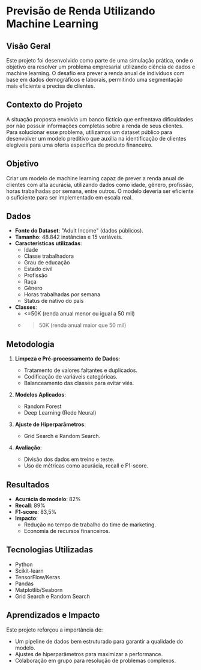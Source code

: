 # Previsão de Renda Utilizando Machine Learning

## Visão Geral

Este projeto foi desenvolvido como parte de uma simulação prática, onde o objetivo era resolver um problema empresarial utilizando ciência de dados e machine learning. O desafio era prever a renda anual de indivíduos com base em dados demográficos e laborais, permitindo uma segmentação mais eficiente e precisa de clientes.

## Contexto do Projeto

A situação proposta envolvia um banco fictício que enfrentava dificuldades por não possuir informações completas sobre a renda de seus clientes. Para solucionar esse problema, utilizamos um dataset público para desenvolver um modelo preditivo que auxilia na identificação de clientes elegíveis para uma oferta específica de produto financeiro.

## Objetivo

Criar um modelo de machine learning capaz de prever a renda anual de clientes com alta acurácia, utilizando dados como idade, gênero, profissão, horas trabalhadas por semana, entre outros. O modelo deveria ser eficiente o suficiente para ser implementado em escala real.

## Dados

- **Fonte do Dataset**: "Adult Income" (dados públicos).
- **Tamanho**: 48.842 instâncias e 15 variáveis.
- **Características utilizadas**:
  - Idade
  - Classe trabalhadora
  - Grau de educação
  - Estado civil
  - Profissão
  - Raça
  - Gênero
  - Horas trabalhadas por semana
  - Status de nativo do país
- **Classes**:
  - <=50K (renda anual menor ou igual a 50 mil)
  - >50K (renda anual maior que 50 mil)

## Metodologia

1. **Limpeza e Pré-processamento de Dados**:
   - Tratamento de valores faltantes e duplicados.
   - Codificação de variáveis categóricas.
   - Balanceamento das classes para evitar viés.

2. **Modelos Aplicados**:
   - Random Forest
   - Deep Learning (Rede Neural)

3. **Ajuste de Hiperparâmetros**:
   - Grid Search e Random Search.

4. **Avaliação**:
   - Divisão dos dados em treino e teste.
   - Uso de métricas como acurácia, recall e F1-score.

## Resultados

- **Acurácia do modelo**: 82%
- **Recall**: 89%
- **F1-score**: 83,5%
- **Impacto**:
  - Redução no tempo de trabalho do time de marketing.
  - Economia de recursos financeiros.

## Tecnologias Utilizadas

- Python
- Scikit-learn
- TensorFlow/Keras
- Pandas
- Matplotlib/Seaborn
- Grid Search e Random Search

## Aprendizados e Impacto

Este projeto reforçou a importância de:
- Um pipeline de dados bem estruturado para garantir a qualidade do modelo.
- Ajustes de hiperparâmetros para maximizar a performance.
- Colaboração em grupo para resolução de problemas complexos.
